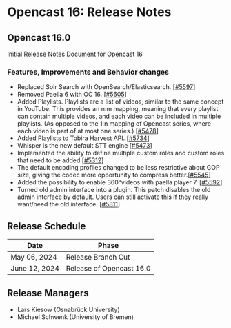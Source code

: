 # Opencast 16: Release Notes

## Opencast 16.0

Initial Release Notes Document for Opencast 16



### Features, Improvements and Behavior changes

- Replaced Solr Search with OpenSearch/Elasticsearch. [[#5597](https://github.com/opencast/opencast/pull/5597)] 
- Removed Paella 6 with OC 16. [[#5605](https://github.com/opencast/opencast/pull/5605)]
- Added Playlists. Playlists are a list of videos, similar to the same concept in YouTube. This provides an n:m mapping, meaning that every playlist can contain multiple videos, and each video can be included in multiple playlists. (As opposed to the 1:n mapping of Opencast series, where each video is part of at most one series.) [[#5478](https://github.com/opencast/opencast/pull/5478)]
- Added Playlists to Tobira Harvest API. [[#5734](https://github.com/opencast/opencast/pull/5734)]
- Whisper is the new default STT engine [[#5473](https://github.com/opencast/opencast/pull/5473)]
- Implemented the ability to define multiple custom roles and custom roles that need to be added [[#5312](https://github.com/opencast/opencast/pull/5312)]
- The default encoding profiles changed to be less restrictive about GOP size, giving the codec more opportunity to compress better.[[#5545](https://github.com/opencast/opencast/pull/5545)]
- Added the possibility to enable 360°videos with paella player 7. [[#5592](https://github.com/opencast/opencast/pull/5592)]
- Turned old admin interface into a plugin. This patch disables the old admin interface by default. Users can still activate this if they really want/need the old interface. [[#5811](https://github.com/opencast/opencast/pull/5811)] 





## Release Schedule

| Date              | Phase                    |
|-------------------|--------------------------|
| May 06, 2024      | Release Branch Cut       |
| June 12, 2024     | Release of Opencast 16.0 |


## Release Managers

- Lars Kiesow (Osnabrück University)
- Michael Schwenk (University of Bremen)
